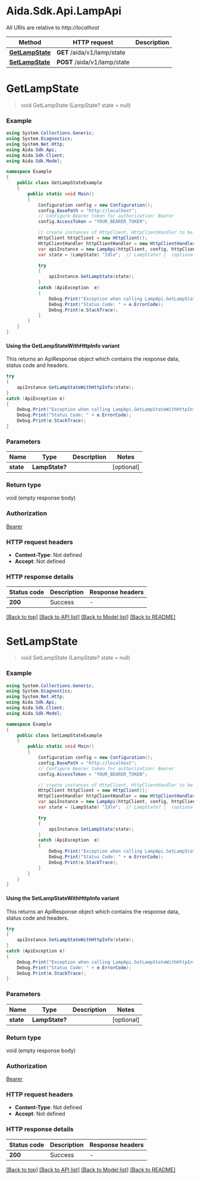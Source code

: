 # Aida.Sdk.Api.LampApi

All URIs are relative to *http://localhost*

| Method | HTTP request | Description |
|--------|--------------|-------------|
| [**GetLampState**](LampApi.md#getlampstate) | **GET** /aida/v1/lamp/state |  |
| [**SetLampState**](LampApi.md#setlampstate) | **POST** /aida/v1/lamp/state |  |

<a name="getlampstate"></a>
# **GetLampState**
> void GetLampState (LampState? state = null)



### Example
```csharp
using System.Collections.Generic;
using System.Diagnostics;
using System.Net.Http;
using Aida.Sdk.Api;
using Aida.Sdk.Client;
using Aida.Sdk.Model;

namespace Example
{
    public class GetLampStateExample
    {
        public static void Main()
        {
            Configuration config = new Configuration();
            config.BasePath = "http://localhost";
            // Configure Bearer token for authorization: Bearer
            config.AccessToken = "YOUR_BEARER_TOKEN";

            // create instances of HttpClient, HttpClientHandler to be reused later with different Api classes
            HttpClient httpClient = new HttpClient();
            HttpClientHandler httpClientHandler = new HttpClientHandler();
            var apiInstance = new LampApi(httpClient, config, httpClientHandler);
            var state = (LampState) "Idle";  // LampState? |  (optional) 

            try
            {
                apiInstance.GetLampState(state);
            }
            catch (ApiException  e)
            {
                Debug.Print("Exception when calling LampApi.GetLampState: " + e.Message);
                Debug.Print("Status Code: " + e.ErrorCode);
                Debug.Print(e.StackTrace);
            }
        }
    }
}
```

#### Using the GetLampStateWithHttpInfo variant
This returns an ApiResponse object which contains the response data, status code and headers.

```csharp
try
{
    apiInstance.GetLampStateWithHttpInfo(state);
}
catch (ApiException e)
{
    Debug.Print("Exception when calling LampApi.GetLampStateWithHttpInfo: " + e.Message);
    Debug.Print("Status Code: " + e.ErrorCode);
    Debug.Print(e.StackTrace);
}
```

### Parameters

| Name | Type | Description | Notes |
|------|------|-------------|-------|
| **state** | **LampState?** |  | [optional]  |

### Return type

void (empty response body)

### Authorization

[Bearer](../README.md#Bearer)

### HTTP request headers

 - **Content-Type**: Not defined
 - **Accept**: Not defined


### HTTP response details
| Status code | Description | Response headers |
|-------------|-------------|------------------|
| **200** | Success |  -  |

[[Back to top]](#) [[Back to API list]](../README.md#documentation-for-api-endpoints) [[Back to Model list]](../README.md#documentation-for-models) [[Back to README]](../README.md)

<a name="setlampstate"></a>
# **SetLampState**
> void SetLampState (LampState? state = null)



### Example
```csharp
using System.Collections.Generic;
using System.Diagnostics;
using System.Net.Http;
using Aida.Sdk.Api;
using Aida.Sdk.Client;
using Aida.Sdk.Model;

namespace Example
{
    public class SetLampStateExample
    {
        public static void Main()
        {
            Configuration config = new Configuration();
            config.BasePath = "http://localhost";
            // Configure Bearer token for authorization: Bearer
            config.AccessToken = "YOUR_BEARER_TOKEN";

            // create instances of HttpClient, HttpClientHandler to be reused later with different Api classes
            HttpClient httpClient = new HttpClient();
            HttpClientHandler httpClientHandler = new HttpClientHandler();
            var apiInstance = new LampApi(httpClient, config, httpClientHandler);
            var state = (LampState) "Idle";  // LampState? |  (optional) 

            try
            {
                apiInstance.SetLampState(state);
            }
            catch (ApiException  e)
            {
                Debug.Print("Exception when calling LampApi.SetLampState: " + e.Message);
                Debug.Print("Status Code: " + e.ErrorCode);
                Debug.Print(e.StackTrace);
            }
        }
    }
}
```

#### Using the SetLampStateWithHttpInfo variant
This returns an ApiResponse object which contains the response data, status code and headers.

```csharp
try
{
    apiInstance.SetLampStateWithHttpInfo(state);
}
catch (ApiException e)
{
    Debug.Print("Exception when calling LampApi.SetLampStateWithHttpInfo: " + e.Message);
    Debug.Print("Status Code: " + e.ErrorCode);
    Debug.Print(e.StackTrace);
}
```

### Parameters

| Name | Type | Description | Notes |
|------|------|-------------|-------|
| **state** | **LampState?** |  | [optional]  |

### Return type

void (empty response body)

### Authorization

[Bearer](../README.md#Bearer)

### HTTP request headers

 - **Content-Type**: Not defined
 - **Accept**: Not defined


### HTTP response details
| Status code | Description | Response headers |
|-------------|-------------|------------------|
| **200** | Success |  -  |

[[Back to top]](#) [[Back to API list]](../README.md#documentation-for-api-endpoints) [[Back to Model list]](../README.md#documentation-for-models) [[Back to README]](../README.md)

